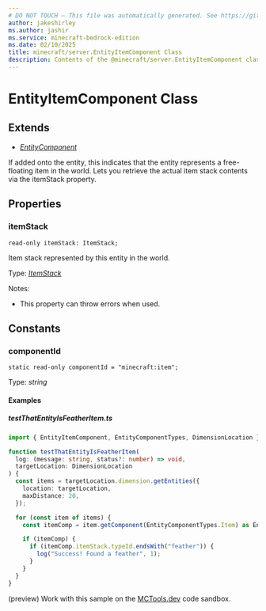 ```yaml
---
# DO NOT TOUCH — This file was automatically generated. See https://github.com/mojang/minecraftapidocsgenerator to modify descriptions, examples, etc.
author: jakeshirley
ms.author: jashir
ms.service: minecraft-bedrock-edition
ms.date: 02/10/2025
title: minecraft/server.EntityItemComponent Class
description: Contents of the @minecraft/server.EntityItemComponent class.
---
```

# EntityItemComponent Class

## Extends
- [*EntityComponent*](EntityComponent.md)

If added onto the entity, this indicates that the entity represents a free-floating item in the world. Lets you retrieve the actual item stack contents via the itemStack property.

## Properties

### **itemStack**
`read-only itemStack: ItemStack;`

Item stack represented by this entity in the world.

Type: [*ItemStack*](ItemStack.md)

Notes:
  - This property can throw errors when used.

## Constants

### **componentId**
`static read-only componentId = "minecraft:item";`

Type: *string*

#### Examples

##### ***testThatEntityIsFeatherItem.ts***

```typescript
import { EntityItemComponent, EntityComponentTypes, DimensionLocation } from "@minecraft/server";

function testThatEntityIsFeatherItem(
  log: (message: string, status?: number) => void,
  targetLocation: DimensionLocation
) {
  const items = targetLocation.dimension.getEntities({
    location: targetLocation,
    maxDistance: 20,
  });

  for (const item of items) {
    const itemComp = item.getComponent(EntityComponentTypes.Item) as EntityItemComponent;

    if (itemComp) {
      if (itemComp.itemStack.typeId.endsWith("feather")) {
        log("Success! Found a feather", 1);
      }
    }
  }
}
```

(preview) Work with this sample on the [MCTools.dev](https://mctools.dev/?open=gp/testThatEntityIsFeatherItem.ts) code sandbox.
